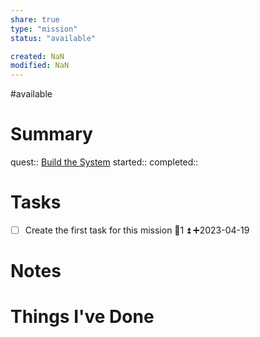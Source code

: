 ```yaml
---
share: true
type: "mission"
status: "available"

created: NaN 
modified: NaN
---
```

#available 
# Summary
quest:: [Build the System](./Build%20the%20System.md)
started:: 
completed::
# Tasks
- [ ] Create the first task for this mission 🥄1 ⏫ ➕2023-04-19
# Notes

# Things I've Done